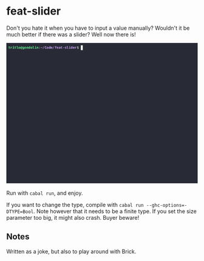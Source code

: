 feat-slider
====

Don't you hate it when you have to input a value manually? Wouldn't it be much
better if there was a slider? Well now there is!


![An asciinema animation](feat-slider.gif)

Run with `cabal run`, and enjoy.

If you want to change the type, compile with `cabal run --ghc-options=-DTYPE=Bool`.
Note however that it needs to be a finite type. If you set the size parameter
too big, it might also crash. Buyer beware!





Notes
---

Written as a joke, but also to play around with Brick.
